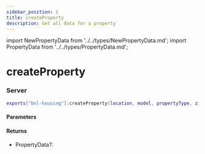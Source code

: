 ```yaml
---
sidebar_position: 1
title: createProperty
description: Get all data for a property
---
```


import NewPropertyData from '../../types/NewPropertyData.md';
import PropertyData from '../../types/PropertyData.md';

# createProperty

### Server

```lua
exports["bnl-housing"]:createProperty(location, model, propertyType, zipcode, streetName, buildingNumber)
```

#### Parameters

<NewPropertyData />

#### Returns

- PropertyData?:
  <PropertyData />
